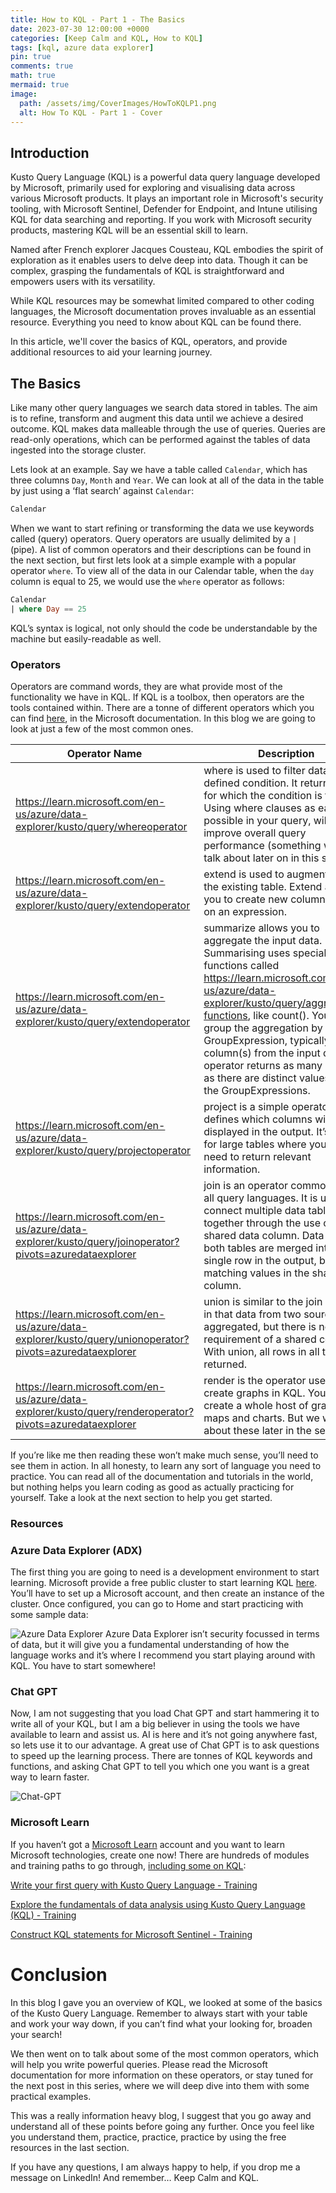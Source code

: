 ```yaml
---
title: How to KQL - Part 1 - The Basics
date: 2023-07-30 12:00:00 +0000
categories: [Keep Calm and KQL, How to KQL]
tags: [kql, azure data explorer]
pin: true
comments: true
math: true
mermaid: true
image:
  path: /assets/img/CoverImages/HowToKQLP1.png
  alt: How To KQL - Part 1 - Cover
---
```


## Introduction

Kusto Query Language (KQL) is a powerful data query language developed by Microsoft, primarily used for exploring and visualising data across various Microsoft products. It plays an important role in Microsoft's security tooling, with Microsoft Sentinel, Defender for Endpoint, and Intune utilising KQL for data searching and reporting. If you work with Microsoft security products, mastering KQL will be an essential skill to learn.

Named after French explorer Jacques Cousteau, KQL embodies the spirit of exploration as it enables users to delve deep into data. Though it can be complex, grasping the fundamentals of KQL is straightforward and empowers users with its versatility.

While KQL resources may be somewhat limited compared to other coding languages, the Microsoft documentation proves invaluable as an essential resource. Everything you need to know about KQL can be found there.

In this article, we'll cover the basics of KQL, operators, and provide additional resources to aid your learning journey.

## The Basics

Like many other query languages we search data stored in tables. The aim is to refine, transform and augment this data until we achieve a desired outcome. KQL makes data malleable through the use of queries. Queries are read-only operations, which can be performed against the tables of data ingested into the storage cluster.

Lets look at an example. Say we have a table called `Calendar`, which has three columns `Day`, `Month` and `Year`. We can look at all of the data in the table by just using a ‘flat search’ against `Calendar`:

```sql
Calendar
```

When we want to start refining or transforming the data we use keywords called (query) operators. Query operators are usually delimited by a `|` (pipe). A list of common operators and their descriptions can be found in the next section, but first lets look at a simple example with a popular operator `where`. To view all of the data in our Calendar table, when the `day` column is equal to 25, we would use the `where` operator as follows:

```sql
Calendar
| where Day == 25
```

KQL’s syntax is logical, not only should the code be understandable by the machine but easily-readable as well. 

### Operators

Operators are command words, they are what provide most of the functionality we have in KQL. If KQL is a toolbox, then operators are the tools contained within. There are a tonne of different operators which you can find [here](https://learn.microsoft.com/en-us/azure/data-explorer/kusto/query/summarizeoperator), in the Microsoft documentation. In this blog we are going to look at just a few of the most common ones.

| Operator Name | Description |
| --- | --- |
| https://learn.microsoft.com/en-us/azure/data-explorer/kusto/query/whereoperator | where is used to filter data to a defined condition. It returns results for which the condition is true. Using where clauses as early as possible in your query, will usually improve overall query performance (something we will talk about later on in this series).  |
| https://learn.microsoft.com/en-us/azure/data-explorer/kusto/query/extendoperator | extend is used to augment data in the existing table. Extend allows you to create new columns based on an expression.  |
| https://learn.microsoft.com/en-us/azure/data-explorer/kusto/query/extendoperator | summarize allows you to aggregate the input data.  Summarising uses special functions called https://learn.microsoft.com/en-us/azure/data-explorer/kusto/query/aggregation-functions, like count(). You then group the aggregation by a GroupExpression, typically column(s) from the input data. The operator returns as many records as there are distinct values in all of the GroupExpressions.  |
| https://learn.microsoft.com/en-us/azure/data-explorer/kusto/query/projectoperator | project is a simple operator that defines which columns will be displayed in the output. It’s useful for large tables where you only need to return relevant information. |
| https://learn.microsoft.com/en-us/azure/data-explorer/kusto/query/joinoperator?pivots=azuredataexplorer | join is an operator common across all query languages. It is used to connect multiple data tables together through the use of a shared data column. Data from both tables are merged into a single row in the output, by the matching values in the shared column. |
| https://learn.microsoft.com/en-us/azure/data-explorer/kusto/query/unionoperator?pivots=azuredataexplorer | union is similar to the join operator in that data from two sources are aggregated, but there is no requirement of a shared column. With union, all rows in all tables are returned. |
| https://learn.microsoft.com/en-us/azure/data-explorer/kusto/query/renderoperator?pivots=azuredataexplorer | render is the operator used to create graphs in KQL. You can create a whole host of graphs, maps and charts. But we will talk about these later in the series. |

If you’re like me then reading these won’t make much sense, you’ll need to see them in action. In all honesty, to learn any sort of language you need to practice. You can read all of the documentation and tutorials in the world, but nothing helps you learn coding as good as actually practicing for yourself. Take a look at the next section to help you get started. 

### Resources

### Azure Data Explorer (ADX)

The first thing you are going to need is a development environment to start learning. Microsoft provide a free public cluster to start learning KQL [here](https://dataexplorer.azure.com/publicfreecluster). You’ll have to set up a Microsoft account, and then create an instance of the cluster. Once configured, you can go to Home and start practicing with some sample data:

![Azure Data Explorer](/assets/img/HowToKQL/adx.png)
Azure Data Explorer isn’t security focussed in terms of data, but it will give you a fundamental understanding of how the language works and it’s where I recommend you start playing around with KQL. You have to start somewhere!

### Chat GPT

Now, I am not suggesting that you load Chat GPT and start hammering it to write all of your KQL, but I am a big believer in using the tools we have available to learn and assist us. AI is here and it’s not going anywhere fast, so lets use it to our advantage. A great use of Chat GPT is to ask questions to speed up the learning process. There are tonnes of KQL keywords and functions, and asking Chat GPT to tell you which one you want is a great way to learn faster.

![Chat-GPT](/assets/img/HowToKQL/chatgpt.png)

### Microsoft Learn

If you haven’t got a [Microsoft Learn](https://learn.microsoft.com/en-us/training/) account and you want to learn Microsoft technologies, create one now! There are hundreds of modules and training paths to go through, [including some on KQL](https://learn.microsoft.com/en-us/training/browse/?terms=kql): 

[Write your first query with Kusto Query Language - Training](https://learn.microsoft.com/en-us/training/modules/write-first-query-kusto-query-language/)

[Explore the fundamentals of data analysis using Kusto Query Language (KQL) - Training](https://learn.microsoft.com/en-us/training/modules/explore-fundamentals-kql/)

[Construct KQL statements for Microsoft Sentinel - Training](https://learn.microsoft.com/en-us/training/modules/construct-kusto-query-language-statements/)

# Conclusion

In this blog I gave you an overview of KQL, we looked at some of the basics of the Kusto Query Language. Remember to always start with your table and work your way down, if you can’t find what your looking for, broaden your search!

We then went on to talk about some of the most common operators, which will help you write powerful queries. Please read the Microsoft documentation for more information on these operators, or stay tuned for the next post in this series, where we will deep dive into them with some practical examples.

This was a really information heavy blog, I suggest that you go away and understand all of these points before going any further. Once you feel like you understand them, practice, practice, practice by using the free resources in the last section. 

If you have any questions, I am always happy to help, if you drop me a message on LinkedIn! And remember… Keep Calm and KQL.